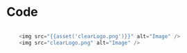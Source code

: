 # Code

```php 

    <img src="{{asset('clearLogo.png')}}" alt="Image" />
    <img src="clearLogo.png" alt="Image" />    

    
```

```javascript
```